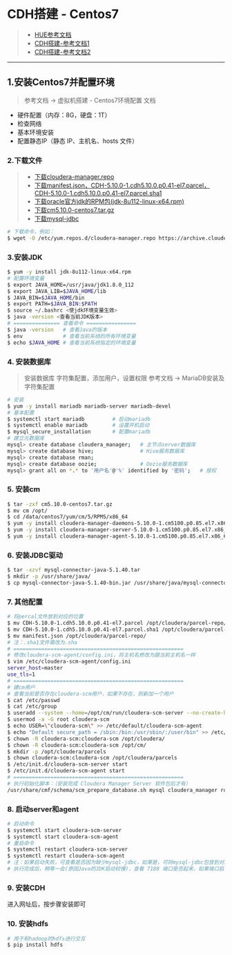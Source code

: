 # CDH搭建 - Centos7

> * [HUE参考文档](https://github.com/cloudera/hue)
> * [CDH搭建-参考文档1](http://blog.csdn.net/wzy0623/article/details/51768968)
> * [CDH搭建-参考文档2](http://blog.csdn.net/shenliang1985/article/details/50460828)

------
## 1.安装Centos7并配置环境

> 参考文档 -> 虚拟机搭建 - Centos7环境配置 文档

- 硬件配置（内存：8G，硬盘：1T）
- 检查网络
- 基本环境安装
- 配置静态IP（静态 IP、主机名、hosts 文件）

### 2.下载文件
> * [下载cloudera-manager.repo](https://archive.cloudera.com/cm5/redhat/7/x86_64/cm/)
> * [下载manifest.json，CDH-5.10.0-1.cdh5.10.0.p0.41-el7.parcel，CDH-5.10.0-1.cdh5.10.0.p0.41-el7.parcel.sha1](https://archive.cloudera.com/cdh5/parcels/5.10/)
> * [下载oracle官方jdk的RPM包(jdk-8u112-linux-x64.rpm)](http://www.oracle.com/technetwork/java/javase/downloads/java-archive-javase8-2177648.html)
> * [下载cm5.10.0-centos7.tar.gz](http://archive.cloudera.com/cm5/repo-as-tarball/5.10.0/)
> * [下载mysql-jdbc](https://dev.mysql.com/downloads/file/?id=465643)

```sh
# 下载命令，例如：
$ wget -O /etc/yum.repos.d/cloudera-manager.repo https://archive.cloudera.com/cm5/redhat/7/x86_64/cm/cloudera-manager.repo
```

### 3.安装JDK
```sh
$ yum -y install jdk-8u112-linux-x64.rpm
# 配置环境变量
$ export JAVA_HOME=/usr/java/jdk1.8.0_112
$ export JAVA_LIB=$JAVA_HOME/lib
$ JAVA_BIN=$JAVA_HOME/bin
$ export PATH=$JAVA_BIN:$PATH
$ source ~/.bashrc <使jdk环境变量生效>
$ java -version <查看当前JDK版本>
# =============== 查看命令 ================
$ java -version   # 查看Java的版本
$ env             # 查看当前系统的所有环境变量
$ echo $JAVA_HOME # 查看当前系统指定的环境变量
```

### 4. 安装数据库

> 安装数据库 字符集配置，添加用户，设置权限
> 参考文档 -> MariaDB安装及字符集配置

```sh
# 安装
$ yum -y install mariadb mariadb-server mariadb-devel
# 基本配置
$ systemctl start mariadb         # 启动mariadb
$ systemctl enable mariadb        # 设置开机启动
$ mysql_secure_installation       # 配置mariadb
# 建立元数据库
mysql> create database cloudera_manager;   # 主节点server数据库
mysql> create database hive;               # Hive服务数据库
mysql> create database rman;   
mysql> create database oozie;              # Oozie服务数据库
mysql> grant all on *.* to '用户名'@'%' identified by '密码';   # 授权
```

### 5. 安装cm

```sh
$ tar -zxf cm5.10.0-centos7.tar.gz
$ mv cm /opt/
$ cd /data/centos7/yum/cm/5/RPMS/x86_64
$ yum -y install cloudera-manager-daemons-5.10.0-1.cm5100.p0.85.el7.x86_64.rpm
$ yum -y install cloudera-manager-server-5.10.0-1.cm5100.p0.85.el7.x86_64.rpm
$ yum -y install cloudera-manager-agent-5.10.0-1.cm5100.p0.85.el7.x86_64.rpm
```

### 6. 安装JDBC驱动

```sh
$ tar -xzvf mysql-connector-java-5.1.40.tar
$ mkdir -p /usr/share/java/
$ cp mysql-connector-java-5.1.40-bin.jar /usr/share/java/mysql-connector-java.jar
```

### 7. 其他配置

```sh
# 将percal文件放到对应的位置
$ mv CDH-5.10.0-1.cdh5.10.0.p0.41-el7.parcel /opt/cloudera/parcel-repo/
$ mv CDH-5.10.0-1.cdh5.10.0.p0.41-el7.parcel.sha1 /opt/cloudera/parcel-repo/
$ mv manifest.json /opt/cloudera/parcel-repo/
# 注：.sha1文件需改为.sha
# =======================================================
# 修改cloudera-scm-agent/config.ini，将主机名修改为跟当前主机名一样
$ vim /etc/cloudera-scm-agent/config.ini
server_host=master
use_tls=1
# =======================================================
# 建cm用户
# 查看当前是否存在cloudera-scm用户，如果不存在，则新加一个用户
$ cat /etc/passwd
$ cat /etc/group
$ useradd --system --home=/opt/cm/run/cloudera-scm-server --no-create-home --shell=/bin/false --comment "Cloudera SCM User" cloudera-scm
$ usermod -a -G root cloudera-scm
$ echo USER=\"cloudera-scm\" >> /etc/default/cloudera-scm-agent
$ echo "Default secure_path = /sbin:/bin:/usr/sbin/:/user/bin" >> /etc/sudoers
$ chown -R cloudera-scm:cloudera-scm /opt/cloudera/
$ chown -R cloudera-scm:cloudera-scm /opt/cm/
$ mkdir -p /opt/cloudera/parcels
$ chown cloudera-scm:cloudera-scm /opt/cloudera/parcels
$ /etc/init.d/cloudera-scm-server start
$ /etc/init.d/cloudera-scm-agent start
# =======================================================
# 执行初始化脚本：（安装完成 Cloudera Manager Server 软件包后才有）
/usr/share/cmf/schema/scm_prepare_database.sh mysql cloudera_manager root kaiqigu1
```

### 8. 启动server和agent
```sh
# 启动命令
$ systemctl start cloudera-scm-server
$ systemctl start cloudera-scm-agent
# 重启命令
$ systemctl restart cloudera-scm-server
$ systemctl restart cloudera-scm-agent
# 注：如果启动失败，可查看是否因为缺少mysql-jdbc，如果是，可将mysql-jdbc包放到对应位置改为指定的名称即可
# 执行完成后，稍等一会(原因Java的JDK启动较慢)，查看 7180 端口是否起来，如果端口启动成功，则查看下面网址：http://IP地址:7180/
```

### 9. 安装CDH

进入网址后，按步骤安装即可


### 10. 安装hdfs
```sh
# 用于和hadoop的hdfs进行交互
$ pip install hdfs
```

